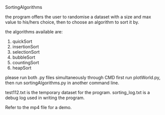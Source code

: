 SortingAlgorithms

the program offers the user to randomise a dataset with a size and max value to his/hers choice, then to choose an algorithm to sort it by.

the algorithms available are:
1. quickSort
2. insertionSort
3. selectionSort
4. bubbleSort
5. countingSort
6. heapSort

please run both .py files simultaneously  through CMD
first run plotWorld.py, then run sortingAlgorithms.py in another command line.

test112.txt is the temporary dataset for the program.
sorting_log.txt is a debug log used in writing the program.

Refer to the mp4 file for a demo.
